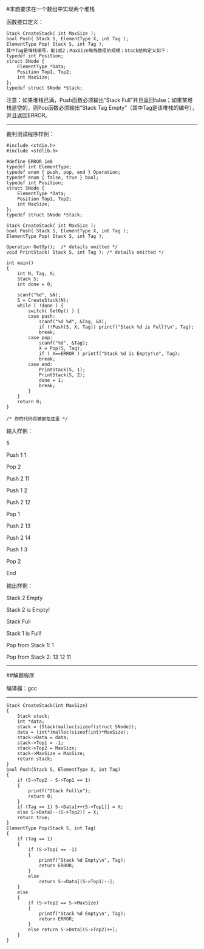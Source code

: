#本题要求在一个数组中实现两个堆栈

函数接口定义：
	
	Stack CreateStack( int MaxSize );
	bool Push( Stack S, ElementType X, int Tag );
	ElementType Pop( Stack S, int Tag );
	其中Tag是堆栈编号，取1或2；MaxSize堆栈数组的规模；Stack结构定义如下：
	typedef int Position;
	struct SNode {
	    ElementType *Data;
	    Position Top1, Top2;
	    int MaxSize;
	};
	typedef struct SNode *Stack;
注意：如果堆栈已满，Push函数必须输出“Stack Full”并且返回false；如果某堆栈是空的，则Pop函数必须输出“Stack Tag Empty”（其中Tag是该堆栈的编号），并且返回ERROR。
***
裁判测试程序样例：
	
	#include <stdio.h>
	#include <stdlib.h>
	
	#define ERROR 1e8
	typedef int ElementType;
	typedef enum { push, pop, end } Operation;
	typedef enum { false, true } bool;
	typedef int Position;
	struct SNode {
	    ElementType *Data;
	    Position Top1, Top2;
	    int MaxSize;
	};
	typedef struct SNode *Stack;
	
	Stack CreateStack( int MaxSize );
	bool Push( Stack S, ElementType X, int Tag );
	ElementType Pop( Stack S, int Tag );
	
	Operation GetOp();  /* details omitted */
	void PrintStack( Stack S, int Tag ); /* details omitted */
	
	int main()
	{
	    int N, Tag, X;
	    Stack S;
	    int done = 0;
	
	    scanf("%d", &N);
	    S = CreateStack(N);
	    while ( !done ) {
	        switch( GetOp() ) {
	        case push: 
	            scanf("%d %d", &Tag, &X);
	            if (!Push(S, X, Tag)) printf("Stack %d is Full!\n", Tag);
	            break;
	        case pop:
	            scanf("%d", &Tag);
	            X = Pop(S, Tag);
	            if ( X==ERROR ) printf("Stack %d is Empty!\n", Tag);
	            break;
	        case end:
	            PrintStack(S, 1);
	            PrintStack(S, 2);
	            done = 1;
	            break;
	        }
	    }
	    return 0;
	}
	
	/* 你的代码将被嵌在这里 */
输入样例：

5

Push 1 1

Pop 2

Push 2 11

Push 1 2

Push 2 12

Pop 1

Push 2 13

Push 2 14

Push 1 3

Pop 2

End

输出样例：

Stack 2 Empty

Stack 2 is Empty!

Stack Full

Stack 1 is Full!

Pop from Stack 1: 1

Pop from Stack 2: 13 12 11

***
##解题程序
 
编译器：gcc
***

	
	Stack CreateStack(int MaxSize)
	{
		Stack stack;
		int *data;
		stack = (Stack)malloc(sizeof(struct SNode));
		data = (int*)malloc(sizeof(int)*MaxSize);
		stack->Data = data;
		stack->Top1 = -1;
		stack->Top2 = MaxSize;
		stack->MaxSize = MaxSize;
		return stack;
	}
	bool Push(Stack S, ElementType X, int Tag)
	{
		if (S->Top2 - S->Top1 == 1)
		{
			printf("Stack Full\n");
			return 0;
		}
		if (Tag == 1) S->Data[++(S->Top1)] = X;
		else S->Data[--(S->Top2)] = X;
		return true;
	}
	ElementType Pop(Stack S, int Tag)
	{
		if (Tag == 1)
		{
			if (S->Top1 == -1)
			{
				printf("Stack %d Empty\n", Tag);
				return ERROR;
			}
			else
				return S->Data[(S->Top1)--];
		}
		else
		{
			if (S->Top2 == S->MaxSize)
			{
				printf("Stack %d Empty\n", Tag);
				return ERROR;
			}
			else return S->Data[(S->Top2)++];
		}
	}
	

